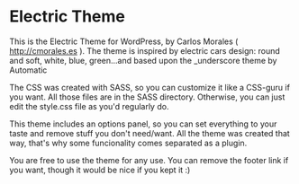 Electric Theme
===

This is the Electric Theme for WordPress, by Carlos Morales ( http://cmorales.es ). The theme is inspired by electric cars design: round and soft, white, blue, green...and based upon the _underscore theme by Automatic

The CSS was created with SASS, so you can customize it like a CSS-guru if you want. All those files are in the SASS directory. Otherwise, you can just edit the style.css file as you'd regularly do.

This theme includes an options panel, so you can set everything to your taste and remove stuff you don't need/want. All the theme was created that way, that's why some funcionality comes separated as a plugin.

You are free to use the theme for any use. You can remove the footer link if you want, though it would be nice if you kept it :)